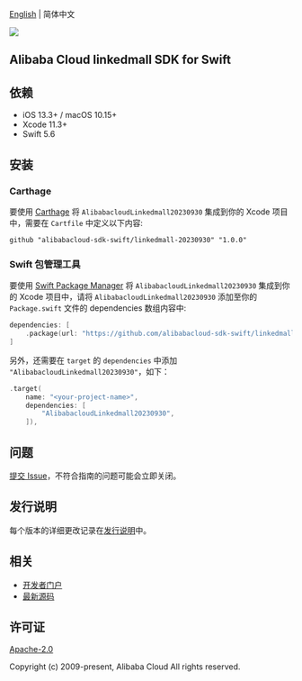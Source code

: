 [English](README.md) | 简体中文

![](https://aliyunsdk-pages.alicdn.com/icons/AlibabaCloud.svg)

## Alibaba Cloud linkedmall SDK for Swift

## 依赖

- iOS 13.3+ / macOS 10.15+
- Xcode 11.3+
- Swift 5.6

## 安装

### Carthage

要使用 [Carthage](https://github.com/Carthage/Carthage) 将 `AlibabacloudLinkedmall20230930` 集成到你的 Xcode 项目中，需要在 `Cartfile` 中定义以下内容:

```ogdl
github "alibabacloud-sdk-swift/linkedmall-20230930" "1.0.0"
```

### Swift 包管理工具

要使用 [Swift Package Manager](https://swift.org/package-manager/) 将 `AlibabacloudLinkedmall20230930` 集成到你的 Xcode 项目中，请将 `AlibabacloudLinkedmall20230930` 添加至你的 `Package.swift` 文件的 dependencies 数组内容中:

```swift
dependencies: [
    .package(url: "https://github.com/alibabacloud-sdk-swift/linkedmall-20230930.git", from: "1.0.0")
]
```

另外，还需要在 `target` 的 `dependencies` 中添加 `"AlibabacloudLinkedmall20230930"`，如下：

```swift
.target(
    name: "<your-project-name>",
    dependencies: [
        "AlibabacloudLinkedmall20230930",
    ]),
```

## 问题

[提交 Issue](https://github.com/alibabacloud-sdk-swift/linkedmall-20230930/issues/new)，不符合指南的问题可能会立即关闭。

## 发行说明

每个版本的详细更改记录在[发行说明](./ChangeLog.txt)中。

## 相关

* [开发者门户](https://next.api.aliyun.com/home)
* [最新源码](https://github.com/alibabacloud-sdk-swift/linkedmall-20230930)

## 许可证

[Apache-2.0](http://www.apache.org/licenses/LICENSE-2.0)

Copyright (c) 2009-present, Alibaba Cloud All rights reserved.
